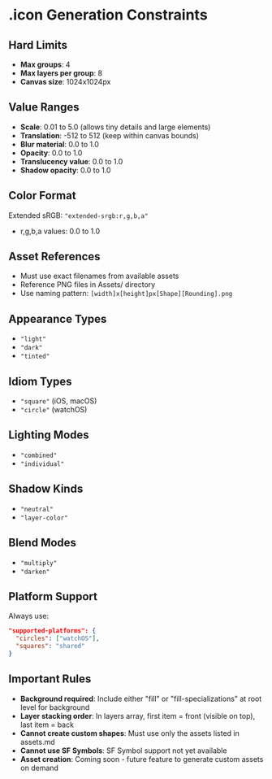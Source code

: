 # .icon Generation Constraints

## Hard Limits
- **Max groups**: 4
- **Max layers per group**: 8
- **Canvas size**: 1024x1024px

## Value Ranges
- **Scale**: 0.01 to 5.0 (allows tiny details and large elements)
- **Translation**: -512 to 512 (keep within canvas bounds)
- **Blur material**: 0.0 to 1.0
- **Opacity**: 0.0 to 1.0
- **Translucency value**: 0.0 to 1.0
- **Shadow opacity**: 0.0 to 1.0

## Color Format
Extended sRGB: `"extended-srgb:r,g,b,a"`
- r,g,b,a values: 0.0 to 1.0

## Asset References
- Must use exact filenames from available assets
- Reference PNG files in Assets/ directory
- Use naming pattern: `[width]x[height]px[Shape][Rounding].png`

## Appearance Types
- `"light"` 
- `"dark"`
- `"tinted"`

## Idiom Types  
- `"square"` (iOS, macOS)
- `"circle"` (watchOS)

## Lighting Modes
- `"combined"`
- `"individual"`

## Shadow Kinds
- `"neutral"`
- `"layer-color"`

## Blend Modes
- `"multiply"`
- `"darken"`

## Platform Support
Always use:
```json
"supported-platforms": {
  "circles": ["watchOS"],
  "squares": "shared"  
}
```

## Important Rules
- **Background required**: Include either "fill" or "fill-specializations" at root level for background
- **Layer stacking order**: In layers array, first item = front (visible on top), last item = back
- **Cannot create custom shapes**: Must use only the assets listed in assets.md  
- **Cannot use SF Symbols**: SF Symbol support not yet available
- **Asset creation**: Coming soon - future feature to generate custom assets on demand
